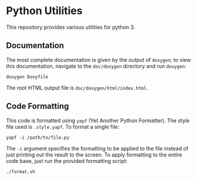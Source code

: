 # Python Utilities

This repository provides various utilities for python 3.

## Documentation

The most complete documentation is given by the output of `doxygen`; to view this
documentation, navigate to the `doc/doxygen` directory and run `doxygen`:

```
doxygen Doxyfile
```

The root HTML output file is `doc/doxygen/html/index.html`.

## Code Formatting

This code is formatted using `yapf` (Yet Another Python Formatter). The style
file used is `.style.yapf`. To format a single file:

```
yapf -i /path/to/file.py
```

The `-i` argument specifies the formatting to be applied to the file instead of
just printing out the result to the screen. To apply formatting to the entire
code base, just run the provided formatting script:

```
./format.sh
```
